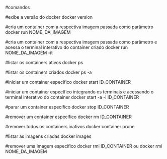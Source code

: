 #comandos

#exibe a versão do docker
docker version

#cria um container com a respectiva imagem passada como parâmetro
docker run NOME_DA_IMAGEM

#cria um container com a respectiva imagem passada como parâmetro e acessa o terminal interativo do container criado
docker run NOME_DA_IMAGEM -it

#listar os containers ativos
docker ps

#listar os containers criados
docker ps -a

#iniciar um container específico
docker start ID_CONTAINER

#iniciar um container específico integrando os terminais e acessando o terminal interativo do container
docker start -a -i ID_CONTAINER

#parar um container específico
docker stop ID_CONTAINER

#remover um container específico
docker rm ID_CONTAINER

#remover todos os containers inativos
docker container prune

#listar as imagens criadas
docker images

#remover uma imagem específico
docker rmi ID_CONTAINER ou docker rmi NOME_DA_IMAGEM







